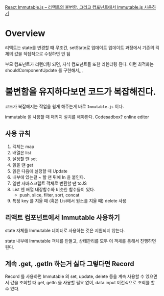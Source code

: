 [React Immutable.js – 리액트의 불변함, 그리고 컴포넌트에서 Immutable.js 사용하기](https://velopert.com/3486)

# Overview
리액트는 state를 변경할 때 무조건, setState로 업데이트
업데이트 과정에서 기존의 객체의 값을 직접적으로 수정하면 안 됨

부모 컴포넌트가 리렌더링 되면, 자식 컴포넌트들 또한 리렌더링 된다.
이런 최적화는 shouldComponentUpdate 를 구현해서,,,

# 불변함을 유지하다보면 코드가 복잡해진다.
코드가 복잡해지는 작업을 쉽게 해주는게 바로 `Immutable.js` 이다.

immutable 을 사용할 때 패키지 설치를 해야한다.
Codesadbox? online editor

## 사용 규칙
1. 객체는 map
2. 배열은 list
3. 설정할 땐 set
4. 읽을 땐 get
5. 읽은 다음에 설정할 때 Update
6. 내부에 있는걸 ~ 할 땐 뒤에 In 을 붙인다.
7. 일반 자바스크립트 객체로 변환할 땐 toJS
8. List 엔 배열 내장함수와 비슷한 함수들이 있다.
    - push, slice, filter, sort, concat
9. 특정 key 를 지울 때 (혹은 List에서 원소를 지울 때) delete 사용


## 리액트 컴포넌트에서 Immutable 사용하기
state 자체를 Immutable 데이터로 사용하는 것은 지원되지 않는다.

state 내부에 Immutable 객체를 만들고, 상태관리를 모두 이 객체를 통해서 진행하면 된다.

## 계속 .get, .getIn 하는거 싫다 그렇다면 Record
Record 를 사용하면 Immutable 의 set, update, delete 등을 계속 사용할 수 있으면서 값을 조회할 때 get, getIn 을 사용할 필요 없이, data.input 이런식으로 조회를 할 수 있다.
